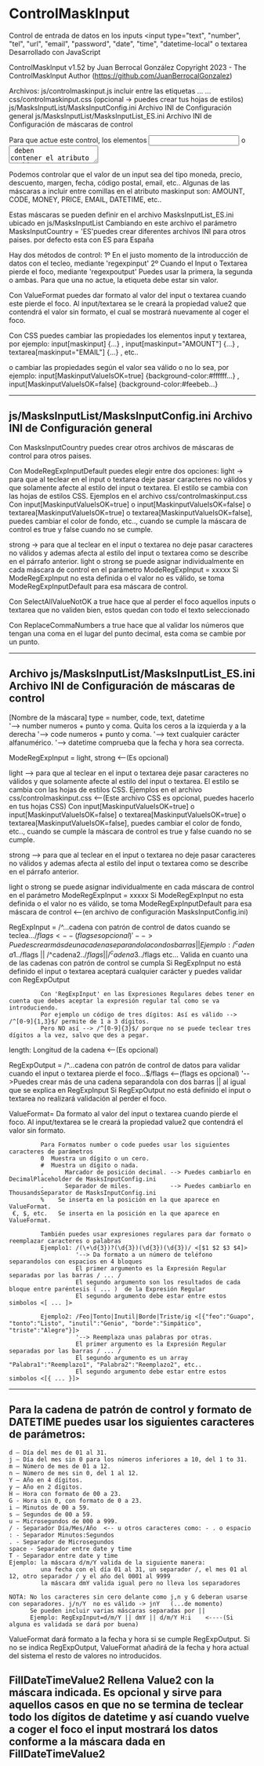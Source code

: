 # ControlMaskInput
Control de entrada de datos en los inputs <input type="text", "number", "tel", "url", "email", "password", "date", "time", "datetime-local" o textarea 
Desarrollado con JavaScript

ControlMaskInput v1.52 by Juan Berrocal González
Copyright 2023 - The ControlMaskInput Author (https://github.com/JuanBerrocalGonzalez)

Archivos:
js/controlmaskinput.js                      incluir entre las etiquetas <head>... <script src="js/controlmaskinput.js"></script> ...</head>
css/controlmaskinput.css                    (opcional -> puedes crear tus hojas de estilos)
js/MasksInputList/MasksInputConfig.ini      Archivo INI de Configuración general
js/MasksInputList/MasksInputList_ES.ini     Archivo INI de Configuración de máscaras de control 


Para que actue este control, los elementos <input> o <textarea> deben contener el atributo maskinput="..."
Ejemplo: <input type="text" class="..." maskinput="MONEY" name="...">
         <textarea class="..." maskinput="EMAILS" name="..."></textarea>

Podemos controlar que el valor de un input sea del tipo moneda, precio, descuento, margen, fecha, código postal, email, etc..
Algunas de las máscaras a incluir entre comillas en el atributo maskinput son: AMOUNT, CODE, MONEY, PRICE, EMAIL, DATETIME, etc..

Estas máscaras se pueden definir en el archivo MasksInputList_ES.ini ubicado en js/MasksInputList
Cambiando en este archivo el parámetro MasksInputCountry = 'ES'puedes crear diferentes archivos INI para otros paises.
por defecto esta con ES para España 

Hay dos métodos de control: 1º En el justo momento de la introducción de datos con el tecleo, mediante 'regexpinput'
                            2º Cuando el Input o Textarea pierde el foco, mediante 'regexpoutput'
                            Puedes usar la primera, la segunda o ambas. Para que una no actue, la etiqueta debe estar sin valor.

Con ValueFormat puedes dar formato al valor del input o textarea cuando este pierde el foco.
Al input/textarea se le creará la propiedad value2 que contendrá el valor sin formato, el cual se mostrará nuevamente al coger el foco.

Con CSS puedes cambiar las propiedades los elementos input y textarea, por ejemplo:
   input[maskinput] {...} ,  input[maskinput="AMOUNT"] {...} ,  textarea[maskinput="EMAIL"] {...} , etc..

o cambiar las propiedades según el valor sea válido o no lo sea, por ejemplo:
   input[MaskinputValueIsOK=true] {background-color:#ffffff...} ,  input[MaskinputValueIsOK=false] {background-color:#feebeb...}

---------------------------------------------------------------------------------------------------------------------------------------------------
js/MasksInputList/MasksInputConfig.ini      Archivo INI de Configuración general
---------------------------------------------------------------------------------------------------------------------------------------------------
Con MasksInputCountry puedes crear otros archivos de máscaras de control para otros paises.

Con ModeRegExpInputDefault puedes elegir entre dos opciones:
light ->  para que al teclear en el input o textarea deje pasar caracteres no válidos y que solamente afecte al estilo del input o textarea.
          El estilo se cambia con las hojas de estilos CSS. Ejemplos en el archivo css/controlmaskinput.css
          Con input[MaskinputValueIsOK=true] o input[MaskinputValueIsOK=false] o textarea[MaskinputValueIsOK=true] o textarea[MaskinputValueIsOK=false],
          puedes cambiar el color de fondo, etc.., cuando se cumple la máscara de control es true y false cuando no se cumple.
           
strong -> para que al teclear en el input o textarea no deje pasar caracteres no válidos y ademas afecta al estilo del input o textarea como
          se describe en el párrafo anterior.
light o strong se puede asignar individualmente en cada máscara de control en el parámetro ModeRegExpInput = xxxxx
Si ModeRegExpInput no esta definida o el valor no es válido, se toma ModeRegExpInputDefault para esa máscara de control.

Con SelectAllValueNotOK a true hace que al perder el foco aquellos inputs o textarea que no validen bien, estos quedan con todo el texto seleccionado

Con ReplaceCommaNumbers a true hace que al validar los números que tengan una coma en el lugar del punto decimal, esta coma se cambie por un punto.

---------------------------------------------------------------------------------------------------------------------------------------------------
Archivo js/MasksInputList/MasksInputList_ES.ini     Archivo INI de Configuración de máscaras de control
---------------------------------------------------------------------------------------------------------------------------------------------------
[Nombre de la máscara] 
type = number, code, text, datetime    
     '--> number numeros + punto y coma. Quita los ceros a la izquierda y a la derecha
     '--> code  numeros + punto y coma.
     '--> text  cualquier carácter alfanumérico.
     '--> datetime comprueba que la fecha y hora sea correcta.

ModeRegExpInput = light, strong   <--(Es opcional)
             
   light -->  para que al teclear en el input o textarea deje pasar caracteres no válidos y que solamente afecte al estilo del input o textarea.
              El estilo se cambia con las hojas de estilos CSS. Ejemplos en el archivo css/controlmaskinput.css <--(Este archivo CSS es opcional, puedes hacerlo en tus hojas CSS)
              Con input[MaskinputValueIsOK=true] o input[MaskinputValueIsOK=false] o textarea[MaskinputValueIsOK=true] o textarea[MaskinputValueIsOK=false],
              puedes cambiar el color de fondo, etc.., cuando se cumple la máscara de control es true y false cuando no se cumple.
              
   strong --> para que al teclear en el input o textarea no deje pasar caracteres no válidos y ademas afecta al estilo del input o textarea como
              se describe en el párrafo anterior.

   light o strong se puede asignar individualmente en cada máscara de control en el parámetro ModeRegExpInput = xxxxx
   Si ModeRegExpInput no esta definida o el valor no es válido, se toma ModeRegExpInputDefault para esa máscara de control <--(en archivo de configuración MasksInputConfig.ini)
   
   
RegExpInput = /^...cadena con patrón de control de datos cuando se teclea...$/flags <--(flags es opcional)
            '-->Puedes crear más de una cadena separandola con dos barras ||
             Ejemplo: /^cadena1..$/flags || /^cadena2..$/flags || /^cadena3..$/flags  etc...
             Valida en cuanto una de las cadenas con patrón de control se cumpla
             Si RegExpInput no está definido el input o textarea aceptará cualquier carácter y puedes validar con RegExpOutput

             Con 'RegExpInput' en las Expresiones Regulares debes tener en cuenta que debes aceptar la expresión regular tal como se va introduciendo. 
             Por ejemplo un código de tres dígitos: Así es válido --> /^[0-9]{1,3}$/ permite de 1 a 3 dígitos. 
             Pero NO así --> /^[0-9]{3}$/ porque no se puede teclear tres dígitos a la vez, salvo que des a pegar.

length: Longitud de la cadena <--(Es opcional)

RegExpOutput = /^...cadena con patrón de control de datos para validar cuando el input o textarea pierde el foco...$/flags <--(flags es opcional) 
             '-->Puedes crear más de una cadena separandola con dos barras || al igual que se explica en RegExpInput
             Si RegExpOutput no está definido el input o textarea no realizará validación al perder el foco.

ValueFormat= Da formato al valor del input o textarea cuando pierde el foco.
             Al input/textarea se le creará la propiedad value2 que contendrá el valor sin formato.

             Para Formatos number o code puedes usar los siguientes caracteres de parámetros              
             0	Muestra un dígito o un cero.
             #	Muestra un dígito o nada. 
             ,  	Marcador de posición decimal. --> Puedes cambiarlo en DecimalPlaceholder de MasksInputConfig.ini
             .  	Separador de miles.           --> Puedes cambiarlo en ThousandsSeparator de MasksInputConfig.ini
             %    Se inserta en la posición en la que aparece en ValueFormat.
     €, $, etc.   Se inserta en la posición en la que aparece en ValueFormat.

             También puedes usar expresiones regulares para dar formato o reemplazar caracteres o palabras
             Ejemplo1: /(\+\d{3})?(\d{3})(\d{3})(\d{3})/ <[$1 $2 $3 $4]>  
                       '--> Da formato a un número de teléfono separandolos con espacios en 4 bloques 
                       El primer argumento es la Expresión Regular separadas por las barras / ... /
                       El segundo argumento son los resultados de cada bloque entre paréntesis ( ... )  de la Expresión Regular
                       El segundo argumento debe estar entre estos simbolos <[ ... ]>

             Ejemplo2: /Feo|Tonto|Inutil|Borde|Triste/ig <[{"feo":"Guapo", "tonto":"Listo", "inutil":"Genio", "borde":"Simpático", "triste":"Alegre"}]>
                       '--> Reemplaza unas palabras por otras.
                       El primer argumento es la Expresión Regular separadas por las barras / ... /
                       El segundo argumento es un array "Palabra1":"Reemplazo1", "Palabra2":"Reemplazo2", etc.. 
                       El segundo argumento debe estar entre estos simbolos <[{ ... }]>

---------------------------------------------------------------------------------------------------------------------------------------------------
Para la cadena de patrón de control y formato de DATETIME puedes usar los siguientes caracteres de parámetros:
---------------------------------------------------------------------------------------------------------------------------------------------------
    d – Día del mes de 01 al 31.
    j – Día del mes sin 0 para los números inferiores a 10, del 1 to 31.
    m – Número de mes de 01 a 12.
    n – Número de mes sin 0, del 1 al 12.
    Y – Año en 4 dígitos.
    y – Año en 2 dígitos.
    H – Hora con formato de 00 a 23.
    G - Hora sin 0, con formato de 0 a 23.
    i – Minutos de 00 a 59.
    s – Segundos de 00 a 59. 
    u – Microsegundos de 000 a 999.
    / - Separador Día/Mes/Año  <-- u otros caracteres como: - . o espacio
    : - Separador Minutos:Segundos
    . - Separador de Microsegundos  
    space - Separador entre date y time
    T - Separador entre date y time
    Ejemplo: la máscara d/m/Y valida de la siguiente manera:
             una fecha con el día 01 al 31, un separador /, el mes 01 al 12, otro separador / y el año del 0001 al 9999
             la máscara dmY valida igual pero no lleva los separadores
 
    NOTA: No los caracteres sin cero delante como j,n y G deberan usarse con separadores. j/n/Y  no es válido -> jnY   (...de momento)
          Se pueden incluir varias máscaras separadas por ||
          Ejemplo: RegExpInput=d/m/Y || dmY || d/m/Y H:i    <----(Si alguna es validada se dará por buena)

ValueFormat dará formato a la fecha y hora si se cumple RegExpOutput.
Si no se indica RegExpOutput, ValueFormat añadirá de la fecha y hora actual del sistema el resto de valores no introducidos.

FillDateTimeValue2 Rellena Value2 con la máscara indicada. 
Es opcional y sirve para aquellos casos en que no se termina de teclear todo los dígitos de datetime y así cuando vuelve a coger el foco
el input mostrará los datos conforme a la máscara dada en FillDateTimeValue2
---------------------------------------------------------------------------------------------------------------------------------------------------
